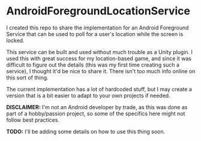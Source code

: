# AndroidForegroundLocationService
I created this repo to share the implementation for an Android Foreground Service that can be used to poll for a user's location while the screen is locked.

This service can be built and used without much trouble as a Unity plugin. I used this with great success for my location-based game, and since it was difficult to figure out the details (this was my first time creating such a service), I thought it'd be nice to share it. There isn't too much info online on this sort of thing.

The current implementation has a lot of hardcoded stuff, but I may create a version that is a bit easier to adapt to your own projects if needed.

**DISCLAIMER:**
I'm not an Android developer by trade, as this was done as part of a hobby/passion project, so some of the specifics here might not follow best practices.

**TODO:**
I'll be adding some details on how to use this thing soon.
